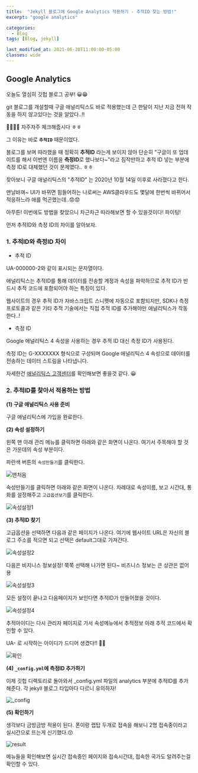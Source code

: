 ```yaml
---
title:  "Jekyll 블로그에 Google Analytics 적용하기 - 추적ID 찾는 방법!"
excerpt: "google analytics"

categories:
  - Blog
tags: [Blog, jekyll]

last_modified_at: 2021-06-20T11:00:00-05:00
classes: wide
---
```


## Google Analytics

오늘도 열심히 깃헙 블로그 공부! 😀😁

git 블로그를 개설할때 구글 애널리틱스도 바로 적용했는데 근 한달이 지난 지금 전혀 작동을 하지 않고있다는 것을 알았다..!!

🤣🤣🤣🤣  자주자주 체크해줍시다 ㅎㅎ

그 이유는 바로 **`추적ID`** 때문이었다.

블로그를 보며 따라했을 때 정확히 **추적ID** 라는게 보이지 않아 단순히 "구글이 또 업데이트를 해서 이번엔 이름을 **측정ID**로 했나보다~"라고 
짐작만하고 추적 ID 넣는 부분에 측정 ID로 대체했던 것이 문제였다.. ㅎㅎ

찾아보니 구글 애널리틱스의 "추적ID" 는 2020년 10월 14일 이후로 사라졌다고 한다.

맨날바껴~  UI가 바뀌면 힘들어하는 나로써는 AWS클라우드도 몇달에 한번씩 바뀌어서 적응하느라 애를 먹곤했는데..😟😟

아무튼! 이번에도 방법을 찾았으니 차근차근 따라해보면 할 수 있을것이다! 파이팅!



먼저 추적ID와 측정 ID의 차이를 알아보자.

### 1. 추적ID와 측정ID 차이

- 추적 ID

UA-000000-2와 같이 표시되는 문자열이다. 

애널리틱스는 추적ID를 통해 데이터를 전송할 계정과 속성을 파악하므로 추적 ID가 반드시 추적 코드에 포함되어야 하는 특징이 있다.
  
웹사이트의 경우 추적 ID가 자바스크립트 스니펫에 자동으로 포함되지만, SDK나 측정 프로토콜과 같은 기타 추적 기술에서는 직접 추적 ID를 추가해야만 애널리틱스가 작동한다..!


- 측정 ID

Google 애널리틱스 4 속성을 사용하는 경우 추적 ID 대신 측정 ID가 사용된다. 

측정 ID는 G-XXXXXXX 형식으로 구성되며 Google 애널리틱스 4 속성으로 데이터를 전송하는 데이터 스트림을 나타냅니다.


자세한건 [애널리틱스 고객센터](https://support.google.com/analytics/answer/7372977?hl=ko)를 확인해보면 좋을것 같다. 😀


### 2. 추적ID를 찾아서 적용하는 방법

**(1) 구글 애널리틱스 사용 준비**

구글 애널리틱스에 가입을 완료한다.

**(2)  속성 설정하기**

왼쪽 맨 아래 관리 메뉴를 클릭하면 아래와 같은 화면이 나온다. 여기서 주목해야 할 것은 가운데의 속성 부분이다. 

파란색 버튼의 `속성만들기`를 클릭한다.

![맨처음](https://user-images.githubusercontent.com/53431568/122676014-f6ffba00-d216-11eb-81b7-83a5f9449224.JPG)

속성만들기를 클릭하면 아래와 같은 화면이 나온다. 차례대로 속성이름, 보고 시간대, 통화를 설정해주고 `고급옵션보기`를 클릭한다.

![속성설정1](https://user-images.githubusercontent.com/53431568/122676391-dd5f7200-d218-11eb-9715-7fb550db5698.JPG)

**(3) 추적ID 찾기**

고급옵션을 선택하면 다음과 같은 페이지가 나온다. 여기에 웹사이트 URL은 자신의 블로그 주소를 적으면 되고 선택은 default그대로 가져간다.

![속성설정2](https://user-images.githubusercontent.com/53431568/122675769-e7cc3c80-d215-11eb-8d52-efe6ae6d908c.JPG)

다음은 비지니스 정보설정! 쭉쭉 선택해 나가면 된다~ 비즈니스 정보는 큰 상관은 없어용

![속성설정3](https://user-images.githubusercontent.com/53431568/122675770-e864d300-d215-11eb-9a49-72fcdcbab3cf.JPG)

모든 설정이 끝나고 다음페이지가 보인다면 추적ID가 만들어졌을 것이다.

![속성설정4](https://user-images.githubusercontent.com/53431568/122675772-e8fd6980-d215-11eb-8e5b-1153c56d3a8d.JPG)

추적아이디는 다시 관리자 페이지로 가서 속성메뉴에서 추적정보 아래 추적 코드에서 확인할 수 있다.

UA- 로 시작하는 아이디가 드디어 생겼다!! 👏👏

![확인](https://user-images.githubusercontent.com/53431568/122676403-e81a0700-d218-11eb-9317-fd60d4bb129e.JPG)

**(4) `_config.yml`에 측정ID 추가하기**

이제 깃헙 디렉토리로 돌아와서 _config.yml 파일의  analytics 부분에 추적ID를 추가해준다.
각 jekyll 블로그 타입마다 다르니 유의하자! 

![_config](https://user-images.githubusercontent.com/53431568/122676775-6dea8200-d21a-11eb-914f-66165bdad37d.JPG)

**(5) 확인하기**

생각보다 금방금방 적용이 된다. 폰이랑 랩탑 두개로 접속을 해보니 2명 접속중이라고 실시간으로 뜨는게 신기했다.😚

![result](https://user-images.githubusercontent.com/53431568/122675773-e8fd6980-d215-11eb-8aa7-213e7c7cc2c2.JPG)

메뉴들을 확인해보면 실시간 접속중인 페이지와 접속시간대, 접속한 국가도 알려주는걸 확인할 수 있다.


